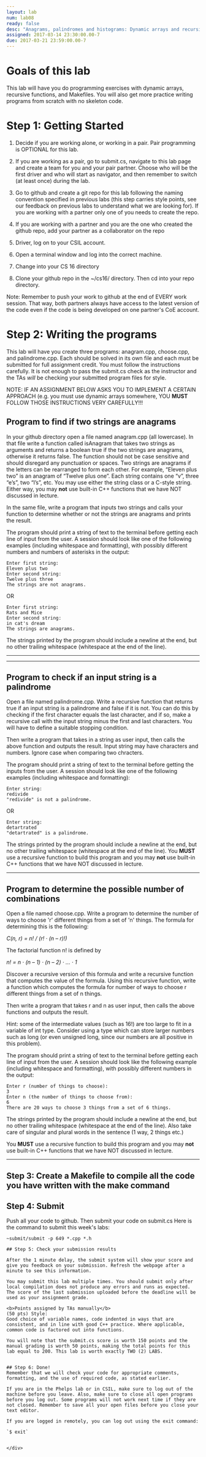 ```yaml
---
layout: lab
num: lab08
ready: false
desc: "Anagrams, palindromes and histograms: Dynamic arrays and recursion"
assigned: 2017-03-14 23:30:00.00-7
due: 2017-03-21 23:59:00.00-7
---
```

<div markdown="1">


# Goals of this lab
This lab will have you do programming exercises with dynamic arrays, recursive functions, and Makefiles. You will also get more practice writing programs from scratch with no skeleton code.


# Step 1: Getting Started 

1. Decide if you are working alone, or working in a pair. Pair programming is OPTIONAL for this lab.

2. If you are working as a pair, go to submit.cs, navigate to this lab page and create a team for you and your pair partner.  Choose who will be the first driver and who will start as navigator, and then remember to switch (at least once) during the lab. 

3. Go to github and create a git repo for this lab following the naming convention specified in previous labs (this step carries style points, see our feedback on previous labs to understand what we are looking for). If you are working with a partner only one of you needs to create the repo.

4. If you are working with a partner and you are the one who created the github repo, add your partner as a collaborator on the repo


5. Driver, log on to your CSIL account.

6. Open a terminal window and log into the correct machine.

7. Change into your CS 16 directory

8. Clone your github repo in the ~/cs16/ directory. Then cd into your repo directory.

Note: Remember to push your work to github at the end of EVERY work session. That way, both partners always have access to the latest version of the code even if the code is being developed on one partner's CoE account.


# Step 2: Writing the programs
This lab will have you create three programs: anagram.cpp, choose.cpp, and palindrome.cpp. Each should be solved in its own file and each must be submitted for full assignment credit. You must follow the instructions carefully. It is not enough to pass the submit.cs check as the instructor and the TAs *will* be checking your submitted program files for style. 

NOTE: IF AN ASSIGNMENT BELOW ASKS YOU TO IMPLEMENT A CERTAIN APPROACH (e.g. you must use dynamic arrays somewhere, YOU **MUST** FOLLOW THOSE INSTRUCTIONS VERY CAREFULLY!!!

## Program to find if two strings are anagrams
In your github directory open a file named anagram.cpp (all lowercase). In that file write a function called isAnagram that takes two strings as arguments and returns a boolean true if the two strings are anagrams, otherwise it returns false. The function should not be case sensitive and should disregard any punctuation or spaces. Two strings are anagrams if the letters can be rearranged to form each other. For example, “Eleven plus two” is an anagram of “Twelve plus one”. Each string contains one “v”, three “e’s”, two “l’s”, etc. You may use either the string class or a C-style string. Either way, you may **not** use built-in C++ functions that we have NOT discussed in lecture.

In the same file, write a program that inputs two strings and calls your function to determine whether or not the strings are anagrams and prints the result.

The program should print a string of text to the terminal before getting each line of input from the user. A session should look like one of the following examples (including whitespace and formatting), with possibly different numbers and numbers of asterisks in the output:

```
Enter first string:
Eleven plus two
Enter second string:
Twelve plus three
The strings are not anagrams.
```

OR

```
Enter first string:
Rats and Mice
Enter second string:
in cat's dream
The strings are anagrams.
```

The strings printed by the program should include a newline at the end, but no other trailing whitespace (whitespace at the end of the line).



---


---
## Program to check if an input string is a palindrome
Open a file named palindrome.cpp. Write a recursive function that returns true if an input string is a palindrome and false if it is not. You can do this by checking if the first character equals the last character, and if so, make a recursive call with the input string minus the first and last characters. You will have to define a suitable stopping condition.

Then write a program that takes in a string as user input, then calls the above function and outputs the result. Input string may have characters and numbers. Ignore case when comparing two chracters.

The program should print a string of text to the terminal before getting the inputs from the user. A session should look like one of the following examples (including whitespace and formatting):

```
Enter string:
redivide
"redivide" is not a palindrome.
```

OR

```
Enter string:
detartrated
"detartrated" is a palindrome.
```

The strings printed by the program should include a newline at the end, but no other trailing whitespace (whitespace at the end of the line).
You **MUST** use a recursive function to build this program and you may **not** use built-in C++ functions that we have NOT discussed in lecture.

---
## Program to determine the possible number of combinations
Open a file named choose.cpp. Write a program to determine the number of ways to choose 'r' different things from a set of 'n' things. The formula for determining this is the following:

*C(n, r) = n! / (r! · (n – r)!)*

The factorial function n! is defined by

*n! = n · (n – 1) · (n – 2) · ... · 1*

Discover a recursive version of this formula and write a recursive function that computes the value of the formula. Using this recursive function, write a function which computes the formula for number of ways to choose r different things from a set of n things.

Then write a program that takes r and n as user input, then calls the above functions and outputs the result.

Hint: some of the intermediate values (such as 16!) are too large to fit in a variable of int type. Consider using a type which can store larger numbers such as long (or even unsigned long, since our numbers are all positive in this problem).

The program should print a string of text to the terminal before getting each line of input from the user. A session should look like the following example (including whitespace and formatting), with possibly different numbers in the output:

```
Enter r (number of things to choose):
3
Enter n (the number of things to choose from):
6
There are 20 ways to choose 3 things from a set of 6 things.
```

The strings printed by the program should include a newline at the end, but no other trailing whitespace (whitespace at the end of the line). Also take care of singular and plural words in the sentence (1 way, 2 things etc.)

You **MUST** use a recursive function to build this program and you may **not** use built-in C++ functions that we have NOT discussed in lecture.

---

## Step 3: Create a Makefile to compile all the code you have written with the make command	



## Step 4: Submit

Push all your code to github. Then submit your code on submit.cs
Here is the command to submit this week's labs:

```
~submit/submit -p 649 *.cpp *.h

## Step 5: Check your submission results

After the 1 minute delay, the submit system will show your score and give you feedback on your submission. Refresh the webpage after a minute to see this information.

You may submit this lab multiple times. You should submit only after local compilation does not produce any errors and runs as expected. The score of the last submission uploaded before the deadline will be used as your assignment grade.

<b>Points assigned by TAs manually</b>
(50 pts) Style:
Good choice of variable names, code indented in ways that are consistent, and in line with good C++ practice. Where applicable, common code is factored out into functions.

You will note that the submit.cs score is worth 150 points and the manual grading is worth 50 points, making the total points for this lab equal to 200. This lab is worth exactly TWO (2) LABS.


## Step 6: Done!
Remember that we will check your code for appropriate comments, formatting, and the use of required code, as stated earlier.

If you are in the Phelps lab or in CSIL, make sure to log out of the machine before you leave. Also, make sure to close all open programs before you log out. Some programs will not work next time if they are not closed. Remember to save all your open files before you close your text editor.

If you are logged in remotely, you can log out using the exit command:

`$ exit`


</div>
